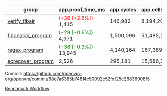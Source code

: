 | group | app.proof_time_ms | app.cycles | app.cells_used | leaf.proof_time_ms | leaf.cycles | leaf.cells_used |
| -- | -- | -- | -- | -- | -- | -- |
| [verify_fibair](https://github.com/openvm-org/openvm/blob/benchmark-results/benchmarks-pr/1417/verify_fibair-68e7a6385b74814c50092c52fdf25c26836908f5.md) |<span style='color: red'>(+36 [+2.6%])</span> 1,415 |  146,982 |  8,194,208 |- | - | - |
| [fibonacci_program](https://github.com/openvm-org/openvm/blob/benchmark-results/benchmarks-pr/1417/fibonacci-68e7a6385b74814c50092c52fdf25c26836908f5.md) |<span style='color: green'>(-29 [-0.6%])</span> 4,971 |  1,500,096 |  51,485,167 |- | - | - |
| [regex_program](https://github.com/openvm-org/openvm/blob/benchmark-results/benchmarks-pr/1417/regex-68e7a6385b74814c50092c52fdf25c26836908f5.md) |<span style='color: green'>(-36 [-0.3%])</span> 13,945 |  4,140,164 |  167,389,450 |- | - | - |
| [ecrecover_program](https://github.com/openvm-org/openvm/blob/benchmark-results/benchmarks-pr/1417/ecrecover-68e7a6385b74814c50092c52fdf25c26836908f5.md) | 2,526 |  295,181 |  15,586,346 |- | - | - |


Commit: https://github.com/openvm-org/openvm/commit/68e7a6385b74814c50092c52fdf25c26836908f5

[Benchmark Workflow](https://github.com/openvm-org/openvm/actions/runs/13804307800)
